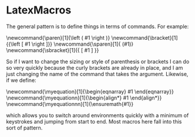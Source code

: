 # LatexMacros

The general pattern is to define things in terms of commands. For example:


\newcommand{\paren}[1]{\left ( #1 \right )}
\newcommand{\bracket}[1]{{\left [ #1 \right ]}}
\newcommand{\sparen}[1]{ (#1)}
\newcommand{\sbracket}[1]{{ [ #1  ] }}


So if I want to change the sizing or style of parenthesis or brackets I can do so very quickly because the curly brackets are already in place, and I am just changing the name of the command that takes the argument. Likewise, if we define:

\newcommand{\myequation}[1]{\begin{eqnarray} #1 \end{eqnarray}}
\newcommand{\myequationn}[1]{\begin{align*} #1 \end{align*}}
\newcommand{\myequationnn}[1]{\ensuremath{#1}}

which allows you to switch around environments quickly with a minimum of keystrokes and jumping from start to end. Most macros here fall into this sort of pattern. 

